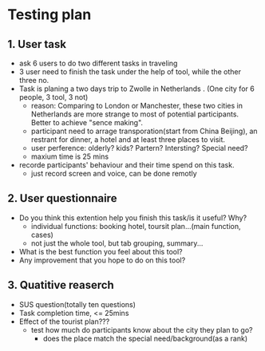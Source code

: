 # Testing plan
## 1. User task
- ask 6 users to do two different tasks in traveling
- 3 user need to finish the task under the help of tool, while the other three no.
- Task is planing a two days trip to Zwolle in Netherlands .  (One city for 6 people, 3 tool, 3 not)
    - reason: Comparing to London or Manchester, these two cities in Netherlands are more strange to most of potential participants. Better to achieve "sence making".
    - participant need to arrage transporation(start from China Beijing), an restrant for dinner, a hotel and at least three places to visit.
    - user perference: olderly? kids? Partern? Intersting? Special need?
    - maxium time is 25 mins
- recorde participants' behaviour and their time spend on this task.
    - just record screen and voice, can be done remotly
## 2. User questionnaire
- Do you think this extention help you finish this task/is it useful? Why?
    - individual functions: booking hotel, toursit plan...(main function, cases)
    - not just the whole tool, but tab grouping, summary...
- What is the best function you feel about this tool?
- Any improvement that you hope to do on this tool?
## 3. Quatitive reaserch
- SUS question(totally ten questions)
- Task completion time, <= 25mins
- Effect of the tourist plan???
    - test how much do participants know about the city they plan to go?
        - does the place match the special need/background(as a rank)


